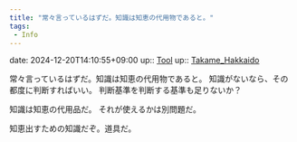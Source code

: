 ```yaml
---
title: "常々言っているはずだ。知識は知恵の代用物であると。"
tags:
 - Info
---
```


date: 2024-12-20T14:10:55+09:00
up:: [Tool](Bar/Novel/Topics/Tool.md)
up:: [Takame_Hakkaido](../Bar/Novel/Nacaria/Takame_Hakkaido.md)

常々言っているはずだ。知識は知恵の代用物であると。
知識がないなら、その都度に判断すればいい。
判断基準を判断する基準も足りないか？

知識は知恵の代用品だ。
それが使えるかは別問題だ。

知恵出すための知識だぞ。道具だ。